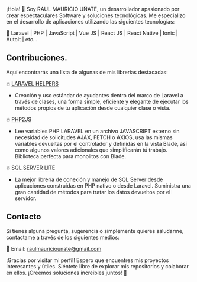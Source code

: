 ¡Hola! 👋 Soy RAUL MAURICIO UÑATE, un desarrollador apasionado por crear espectaculares Software y soluciones tecnológicas. Me especializo en el desarrollo de aplicaciones utilizando las siguientes tecnologías:

🚀 Laravel | PHP | JavaScript | Vue JS | React JS | React Native | Ionic | AutoIt | etc...

## Contribuciones.

Aquí encontrarás una lista de algunas de mis librerias destacadas:

🔥 [LARAVEL HELPERS](https://github.com/rmunate/LaravelHelpers) 
  - Creación y uso estándar de ayudantes dentro del marco de Laravel a través de clases, una forma simple, eficiente y elegante de ejecutar los métodos propios de tu aplicación desde cualquier clase o vista.

🔥 [PHP2JS](https://github.com/rmunate/PHP2JS) 
  - Lee variables PHP LARAVEL en un archivo JAVASCRIPT externo sin necesidad de solicitudes AJAX, FETCH o AXIOS, usa las mismas variables devueltas por el controlador y definidas en la vista Blade, así como algunos valores adicionales que simplificarán tú trabajo. Biblioteca perfecta para monolitos con Blade.

🔥 [SQL SERVER LITE](https://github.com/rmunate/SQLServerLite) 
  - La mejor librería de conexión y manejo de SQL Server desde aplicaciones construidas en PHP nativo o desde Laravel. Suministra una gran cantidad de métodos para tratar los datos devueltos por el servidor.

## Contacto

Si tienes alguna pregunta, sugerencia o simplemente quieres saludarme, contactame a través de los siguientes medios:

📧 Email: raulmauriciounate@gmail.com

¡Gracias por visitar mi perfil! Espero que encuentres mis proyectos interesantes y útiles.
Siéntete libre de explorar mis repositorios y colaborar en ellos.
¡Creemos soluciones increibles juntos! 🎉
